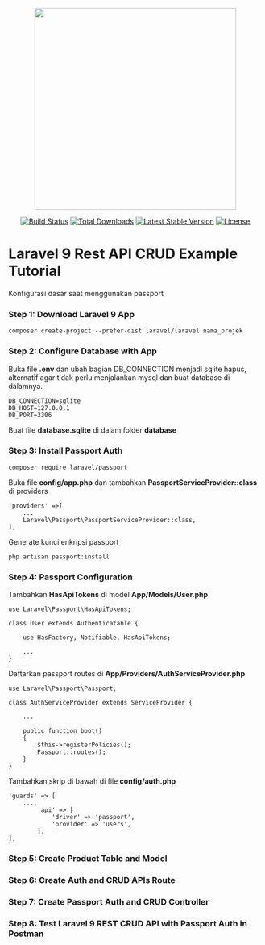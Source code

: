 <p align="center"><a href="https://laravel.com" target="_blank"><img src="https://raw.githubusercontent.com/laravel/art/master/logo-lockup/5%20SVG/2%20CMYK/1%20Full%20Color/laravel-logolockup-cmyk-red.svg" width="400"></a></p>

<p align="center">
<a href="https://travis-ci.org/laravel/framework"><img src="https://travis-ci.org/laravel/framework.svg" alt="Build Status"></a>
<a href="https://packagist.org/packages/laravel/framework"><img src="https://img.shields.io/packagist/dt/laravel/framework" alt="Total Downloads"></a>
<a href="https://packagist.org/packages/laravel/framework"><img src="https://img.shields.io/packagist/v/laravel/framework" alt="Latest Stable Version"></a>
<a href="https://packagist.org/packages/laravel/framework"><img src="https://img.shields.io/packagist/l/laravel/framework" alt="License"></a>
</p>

# Laravel 9 Rest API CRUD Example Tutorial

Konfigurasi dasar saat menggunakan passport

### Step 1: Download Laravel 9 App

`composer create-project --prefer-dist laravel/laravel nama_projek`

### Step 2: Configure Database with App

Buka file **.env** dan ubah bagian DB_CONNECTION menjadi sqlite hapus, alternatif agar tidak perlu menjalankan mysql dan buat database di dalamnya.

```
DB_CONNECTION=sqlite 
DB_HOST=127.0.0.1 
DB_PORT=3306
```

Buat file **database.sqlite** di dalam folder **database**

### Step 3: Install Passport Auth

`composer require laravel/passport`

Buka file **config/app.php** dan tambahkan **PassportServiceProvider::class** di providers

```
'providers' =>[
    ...
    Laravel\Passport\PassportServiceProvider::class,
],
```

Generate kunci enkripsi passport

`php artisan passport:install`

### Step 4: Passport Configuration

Tambahkan **HasApiTokens** di model **App/Models/User.php**

    use Laravel\Passport\HasApiTokens;

    class User extends Authenticatable {

        use HasFactory, Notifiable, HasApiTokens;

        ...
    }


Daftarkan passport routes di **App/Providers/AuthServiceProvider.php**

```
use Laravel\Passport\Passport;

class AuthServiceProvider extends ServiceProvider {

    ...

    public function boot()
    {
        $this->registerPolicies();
        Passport::routes();
    }
}
```

Tambahkan skrip di bawah di file **config/auth.php**

```
'guards' => [
    ..., 
        'api' => [ 
            'driver' => 'passport', 
            'provider' => 'users', 
        ],
],
```

### Step 5: Create Product Table and Model
### Step 6: Create Auth and CRUD APIs Route
### Step 7: Create Passport Auth and CRUD Controller
### Step 8: Test Laravel 9 REST CRUD API with Passport Auth in Postman